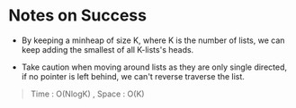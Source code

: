 # Notes on Success
+  By keeping a minheap of size K, where K is the number of lists,
   we can keep adding the smallest of all K-lists's heads.

+ Take caution when moving around lists as they are only single directed,
  if no pointer is left behind, we can't reverse traverse the list.

> Time : O(NlogK) , Space : O(K)
